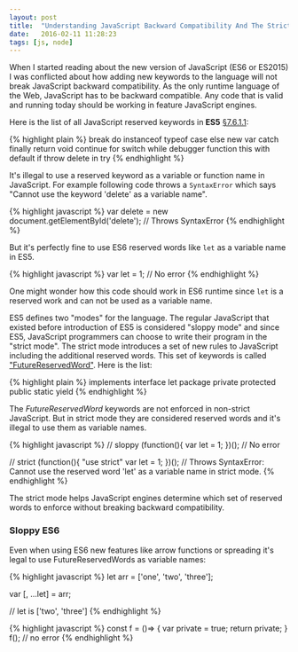 ```yaml
---
layout: post
title:  "Understanding JavaScript Backward Compatibility And The Strict Mode"
date:   2016-02-11 11:28:23
tags: [js, node]
---
```


When I started reading about the new version of JavaScript (ES6 or ES2015) I was conflicted about how adding new keywords to the language will not break JavaScript backward compatibility. As the only runtime language of the Web, JavaScript has to be backward compatible. Any code that is valid and running today should be working in feature JavaScript engines.

Here is the list of all JavaScript reserved keywords in **ES5** [§7.6.1.1](http://www.ecma-international.org/publications/files/ECMA-ST-ARCH/ECMA-262%205th%20edition%20December%202009.pdf):

{% highlight plain %}
break       do        instanceof      typeof       case         else
new         var       catch           finally      return       void
continue    for       switch          while        debugger     function
this        with      default         if           throw        delete
in          try
{% endhighlight %}

It's illegal to use a reserved keyword as a variable or function name in JavaScript. For example following code throws a `SyntaxError` which says "Cannot use the keyword 'delete' as a variable name".

{% highlight javascript %}
var delete = new document.getElementById('delete');
// Throws SyntaxError
{% endhighlight %}

But it's perfectly fine to use ES6 reserved words like `let` as a variable name in ES5.

{% highlight javascript %}
var let = 1;
// No error
{% endhighlight %}

One might wonder how this code should work in ES6 runtime since `let` is a reserved work and can not be used as a variable name.

ES5 defines two "modes" for the language. The regular JavaScript that existed before introduction of ES5 is considered "sloppy mode" and since ES5, JavaScript programmers can choose to write their program in the "strict mode". The strict mode introduces a set of new rules to JavaScript including the additional reserved words. This set of keywords is called ["FutureReservedWord"](https://es5.github.io/#C). Here is the list:

{% highlight plain %}
implements     interface   let       package    private
protected      public      static    yield
{% endhighlight %}

The *FutureReservedWord* keywords are not enforced in non-strict JavaScript. But in strict mode they are considered reserved words and it's illegal to use them as variable names.

{% highlight javascript %}
// sloppy
(function(){
  var let = 1;
})();
// No error

// strict
(function(){
  "use strict"
  var let = 1;
})();
// Throws SyntaxError: Cannot use the reserved word 'let' as a variable name in strict mode.
{% endhighlight %}

The strict mode helps JavaScript engines determine which set of reserved words to enforce without breaking backward compatibility.

### Sloppy ES6
Even when using ES6 new features like arrow functions or spreading it's legal to use FutureReservedWords as variable names:

{% highlight javascript %}
let arr = ['one', 'two', 'three'];

var [, ...let] = arr;

// let is ['two', 'three']
{% endhighlight %}


{% highlight javascript %}
const f = ()=> { var private = true; return private; }
f(); // no error
{% endhighlight %}

